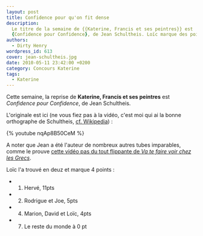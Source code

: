 ```yaml
---
layout: post
title: Confidence pour qu'on fit dense
description:
  Le titre de la semaine de {{Katerine, Francis et ses peintres}} est
  {Confidence pour Confidence}, de Jean Schultheis. Loïc marque des points !
authors:
  - Dirty Henry
wordpress_id: 613
cover: jean-schultheis.jpg
date: 2010-05-11 23:42:00 +0200
category: Concours Katerine
tags:
  - Katerine
---
```


Cette semaine, la reprise de **Katerine, Francis et ses peintres** est
_Confidence pour Confidence_, de Jean Schultheis.

L'originale est ici (ne vous fiez pas à la vidéo, c'est moi qui ai la bonne
orthographe de Schultheis,
[cf. Wikipedia](http://fr.wikipedia.org/wiki/Jean_Schultheis)) :

{% youtube nqAp8B50CeM %}

A noter que Jean a été l'auteur de nombreux autres tubes imparables, comme le
prouve
[cette vidéo pas du tout flippante de _Va te faire voir chez les Grecs_](http://www.dailymotion.com/video/x8t56o_jean-schultheis-va-te-faire-voir-ch_music).

Loïc l'a trouvé en deuz et marque 4 points :

- 1. Hervé, 11pts
- 2. Rodrigue et Joe, 5pts
- 4. Marion, David et Loïc, 4pts
- 7. Le reste du monde à 0 pt
